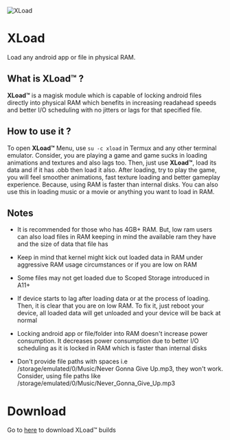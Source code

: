 ![XLoad](https://github.com/iamlooper/XLoad/raw/main/xload.jpg)

# XLoad

Load any android app or file in physical RAM.

## What is XLoad™ ?

**XLoad™** is a magisk module which is capable of locking android files directly into physical RAM which benefits in increasing readahead speeds and better I/O scheduling with no jitters or lags for that specified file.

## How to use it ?

To open **XLoad™** Menu, use `su -c xload` in Termux and any other terminal emulator. Consider, you are playing a game and game sucks in loading animations and textures and also lags too. Then, just use **XLoad™**, load its data and if it has .obb then load it also. After loading, try to play the game, you will feel smoother animations, fast texture loading and better gameplay experience. Because, using RAM is faster than internal disks. You can also use this in loading music or a movie or anything you want to load in RAM.

## Notes

- It is recommended for those who has 4GB+ RAM. But, low ram users can also load files in RAM keeping in mind the available ram they have and the size of data that file has

- Keep in mind that kernel might kick out loaded data in RAM under aggressive RAM usage circumstances or if you are low on RAM

- Some files may not get loaded due to Scoped Storage introduced in A11+

- If device starts to lag after loading data or at the process of loading. Then, it is clear that you are on low RAM. To fix it, just reboot your device, all loaded data will get unloaded and your device will be back at normal

- Locking android app or file/folder into RAM doesn't increase power consumption. It decreases power consumption due to better I/O scheduling as it is locked in RAM which is faster than internal disks

- Don't provide file paths with spaces i.e /storage/emulated/0/Music/Never Gonna Give Up.mp3, they won't work. Consider, using file paths like /storage/emulated/0/Music/Never_Gonna_Give_Up.mp3

# Download

Go to [here](https://www.pling.com/p/1726993/) to download XLoad™ builds
